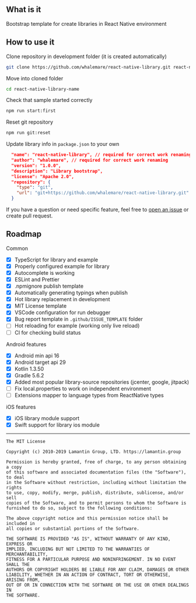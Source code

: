 What is it
----------

Bootstrap template for create libraries in React Native environment

How to use it
-------------

Clone repository in development folder (it is created automatically)
```bash
git clone https://github.com/whalemare/react-native-library.git react-native-library-name
```

Move into cloned folder
```bash
cd react-native-library-name
```

Check that sample started correctly
```bash
npm run start:first
```

Reset git repository
```bash
npm run git:reset
```

Update library info in `package.json` to your own
```json
  "name": "react-native-library", // required for correct work renaming
  "author": "whalemare", // required for correct work renaming
  "version": "1.0.0",
  "description": "Library bootstrap",
  "license": "Apache 2.0",
  "repository": {
    "type": "git",
    "url": "git+https://github.com/whalemare/react-native-library.git"
  }
```

If you have a question or need specific feature, feel free to [open an issue](https://github.com/lamantin-group/react-native-library/issues/new) or create pull request.

Roadmap
--------

Common
- [x] TypeScript for library and example
- [x] Properly configured example for library
- [x] Autocomplete is working
- [x] ESLint and Prettier
- [x] .npmignore publish template
- [x] Automatically generating typings when publish
- [x] Hot library replacement in development 
- [x] MIT License template
- [x] VSCode configuration for run debugger
- [x] Bug report template in `.github/ISSUE_TEMPLATE` folder
- [ ] Hot reloading for example (working only live reload)
- [ ] CI for checking build status

Android features
- [x] Android min api 16
- [x] Android target api 29
- [x] Kotlin 1.3.50
- [x] Gradle 5.6.2
- [x] Added most popular library-source repositories (jcenter, google, jitpack)
- [ ] Fix local.properties to work on independent environment
- [ ] Extensions mapper to language types from ReactNative types

iOS features
- [x] iOS library module support
- [x] Swift support for library ios module

---

```
The MIT License

Copyright (c) 2010-2019 Lamantin Group, LTD. https://lamantin.group

Permission is hereby granted, free of charge, to any person obtaining a copy
of this software and associated documentation files (the "Software"), to deal
in the Software without restriction, including without limitation the rights
to use, copy, modify, merge, publish, distribute, sublicense, and/or sell
copies of the Software, and to permit persons to whom the Software is
furnished to do so, subject to the following conditions:

The above copyright notice and this permission notice shall be included in
all copies or substantial portions of the Software.

THE SOFTWARE IS PROVIDED "AS IS", WITHOUT WARRANTY OF ANY KIND, EXPRESS OR
IMPLIED, INCLUDING BUT NOT LIMITED TO THE WARRANTIES OF MERCHANTABILITY,
FITNESS FOR A PARTICULAR PURPOSE AND NONINFRINGEMENT. IN NO EVENT SHALL THE
AUTHORS OR COPYRIGHT HOLDERS BE LIABLE FOR ANY CLAIM, DAMAGES OR OTHER
LIABILITY, WHETHER IN AN ACTION OF CONTRACT, TORT OR OTHERWISE, ARISING FROM,
OUT OF OR IN CONNECTION WITH THE SOFTWARE OR THE USE OR OTHER DEALINGS IN
THE SOFTWARE.
```